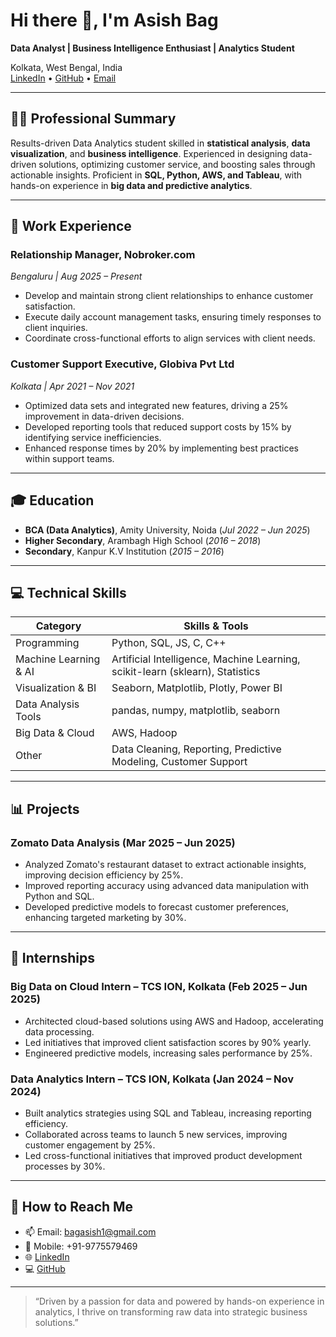 # Hi there 👋, I'm Asish Bag

**Data Analyst | Business Intelligence Enthusiast | Analytics Student**

Kolkata, West Bengal, India  
[LinkedIn](https://linkedin.com/in/asish-bag-b6ba7a1b8) • [GitHub](https://github.com/Isshue22) • [Email](mailto:bagasish1@gmail.com)

---

## 🧑‍💼 Professional Summary

Results-driven Data Analytics student skilled in **statistical analysis**, **data visualization**, and **business intelligence**. Experienced in designing data-driven solutions, optimizing customer service, and boosting sales through actionable insights. Proficient in **SQL, Python, AWS, and Tableau**, with hands-on experience in **big data and predictive analytics**.

---

## 💼 Work Experience

### Relationship Manager, Nobroker.com  
*Bengaluru | Aug 2025 – Present*  
- Develop and maintain strong client relationships to enhance customer satisfaction.
- Execute daily account management tasks, ensuring timely responses to client inquiries.
- Coordinate cross-functional efforts to align services with client needs.

### Customer Support Executive, Globiva Pvt Ltd  
*Kolkata | Apr 2021 – Nov 2021*  
- Optimized data sets and integrated new features, driving a 25% improvement in data-driven decisions.
- Developed reporting tools that reduced support costs by 15% by identifying service inefficiencies.
- Enhanced response times by 20% by implementing best practices within support teams.

---

## 🎓 Education

- **BCA (Data Analytics)**, Amity University, Noida (*Jul 2022 – Jun 2025*)
- **Higher Secondary**, Arambagh High School (*2016 – 2018*)
- **Secondary**, Kanpur K.V Institution (*2015 – 2016*)

---

## 💻 Technical Skills

| Category        | Skills & Tools                                              |
|-----------------|------------------------------------------------------------|
| Programming     | Python, SQL, JS, C, C++                                    |
| Machine Learning & AI | Artificial Intelligence, Machine Learning, scikit-learn (sklearn), Statistics |
| Visualization & BI | Seaborn, Matplotlib, Plotly, Power BI                    |
| Data Analysis Tools | pandas, numpy, matplotlib, seaborn                       |
| Big Data & Cloud | AWS, Hadoop                                                |
| Other           | Data Cleaning, Reporting, Predictive Modeling, Customer Support |

---

## 📊 Projects

### Zomato Data Analysis (Mar 2025 – Jun 2025)
- Analyzed Zomato's restaurant dataset to extract actionable insights, improving decision efficiency by 25%.
- Improved reporting accuracy using advanced data manipulation with Python and SQL.
- Developed predictive models to forecast customer preferences, enhancing targeted marketing by 30%.

---

## 📰 Internships

### Big Data on Cloud Intern – TCS ION, Kolkata (Feb 2025 – Jun 2025)
- Architected cloud-based solutions using AWS and Hadoop, accelerating data processing.
- Led initiatives that improved client satisfaction scores by 90% yearly.
- Engineered predictive models, increasing sales performance by 25%.

### Data Analytics Intern – TCS ION, Kolkata (Jan 2024 – Nov 2024)
- Built analytics strategies using SQL and Tableau, increasing reporting efficiency.
- Collaborated across teams to launch 5 new services, improving customer engagement by 25%.
- Led cross-functional initiatives that improved product development processes by 30%.

---

## 🚀 How to Reach Me

- 📫 Email: bagasish1@gmail.com
- 📱 Mobile: +91-9775579469
- 🌐 [LinkedIn](https://linkedin.com/in/asish-bag-b6ba7a1b8)
- 💻 [GitHub](https://github.com/Isshue22)

---

> “Driven by a passion for data and powered by hands-on experience in analytics, I thrive on transforming raw data into strategic business solutions.”

